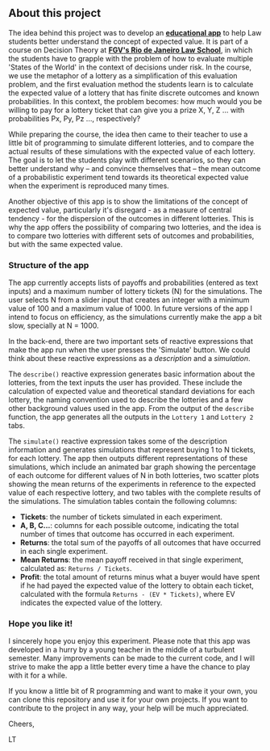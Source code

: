 ## About this project

The idea behind this project was to develop an **[educational app](https://lthevenard.shinyapps.io/decision-theory__lotteries/)** to help Law students better understand the concept of expected value. It is part of a course on Decision Theory at **[FGV's Rio de Janeiro Law School](https://direitorio.fgv.br)**, in which the students have to grapple with the problem of how to evaluate multiple 'States of the World' in the context of decisions under risk. In the course, we use the metaphor of a lottery as a simplification of this evaluation problem, and the first evaluation method the students learn is to calculate the expected value of a lottery that has finite discrete outcomes and known probabilities. In this context, the problem becomes: how much would you be willing to pay for a lottery ticket that can give you a prize X, Y, Z ... with probabilities Px, Py, Pz ..., respectively?

While preparing the course, the idea then came to their teacher to use a little bit of programming to simulate different lotteries, and to compare the actual results of these simulations with the expected value of each lottery. The goal is to let the students play with different scenarios, so they can better understand why – and convince themselves that – the mean outcome of a probabilistic experiment tend towards its theoretical expected value when the experiment is reproduced many times. 

Another objective of this app is to show the limitations of the concept of expected value, particularly it's disregard - as a measure of central tendency - for the dispersion of the outcomes in different lotteries. This is why the app offers the possibility of comparing two lotteries, and the idea is to compare two lotteries with different sets of outcomes and probabilities, but with the same expected value.

### Structure of the app

The app currently accepts lists of payoffs and probabilities (entered as text inputs) and a maximum number of lottery tickets (N) for the simulations. The user selects N from a slider input that creates an integer with a minimum value of 100 and a maximum value of 1000. In future versions of the app I intend to focus on efficiency, as the simulations currently make the app a bit slow, specially at N = 1000. 

In the back-end, there are two important sets of reactive expressions that make the app run when the user presses the 'Simulate' button. We could think about these reactive expressions as a *description* and a *simulation*. 

The `describe()` reactive expression generates basic information about the lotteries, from the text inputs the user has provided. These include the calculation of expected value and theoretical standard deviations for each lottery, the naming convention used to describe the lotteries and a few other background values used in the app. From the output of the `describe` function, the app generates all the outputs in the `Lottery 1` and `Lottery 2` tabs.

The `simulate()` reactive expression takes some of the description information and generates simulations that represent buying 1 to N tickets, for each lottery. The app then outputs different representations of these simulations, which include an animated bar graph showing the percentage of each outcome for different values of N in both lotteries, two scatter plots showing the mean returns of the experiments in reference to the expected value of each respective lottery, and two tables with the complete results of the simulations. The simulation tables contain the following columns:

* **Tickets**: the number of tickets simulated in each experiment.
* **A, B, C...**: columns for each possible outcome, indicating the total number of times that outcome has occurred in each experiment.
* **Returns**: the total sum of the payoffs of all outcomes that have occurred in each single experiment.
* **Mean Returns**: the mean payoff received in that single experiment, calculated as: `Returns / Tickets`.
* **Profit**: the total amount of returns minus what a buyer would have spent if he had payed the expected value of the lottery to obtain each ticket, calculated with the formula `Returns - (EV * Tickets)`, where EV indicates the expected value of the lottery.

### Hope you like it!

I sincerely hope you enjoy this experiment. Please note that this app was developed in a hurry by a young teacher in the middle of a turbulent semester. Many improvements can be made to the current code, and I will strive to make the app a little better every time a have the chance to play with it for a while. 

If you know a little bit of R programming and want to make it your own, you can clone this repository and use it for your own projects. If you want to contribute to the project in any way, your help will be much appreciated.

Cheers,

LT
